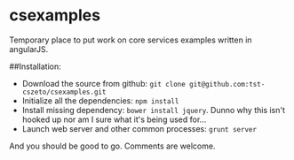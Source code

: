 csexamples
==========

Temporary place to put work on core services examples written in angularJS.

##Installation:
+ Download the source from github: `git clone git@github.com:tst-cszeto/csexamples.git`
+ Initialize all the dependencies: `npm install`
+ Install missing dependency: `bower install jquery`.  Dunno why this isn't hooked up nor am I sure what it's being used for...
+ Launch web server and other common processes: `grunt server`

And you should be good to go.  Comments are welcome.
